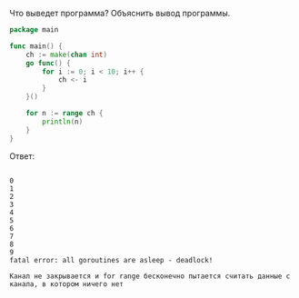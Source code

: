 Что выведет программа? Объяснить вывод программы.

```go
package main

func main() {
	ch := make(chan int)
	go func() {
		for i := 0; i < 10; i++ {
			ch <- i
		}
	}()

	for n := range ch {
		println(n)
	}
}
```

Ответ:
```

0
1
2
3
4
5
6
7
8
9
fatal error: all goroutines are asleep - deadlock!

Канал не закрывается и for range бесконечно пытается считать данные с канала, в котором ничего нет

```
